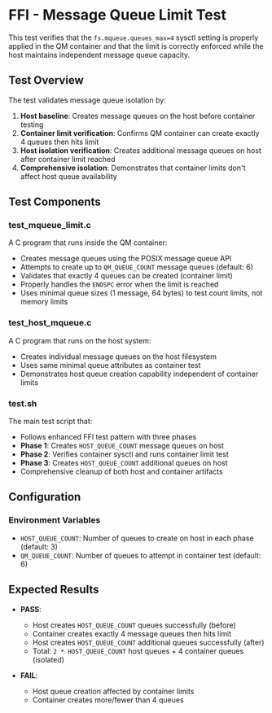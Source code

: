 # FFI - Message Queue Limit Test

This test verifies that the `fs.mqueue.queues_max=4` sysctl setting is properly applied in the QM container and that the limit is correctly enforced while the host maintains independent message queue capacity.

## Test Overview

The test validates message queue isolation by:

1. **Host baseline**: Creates message queues on the host before container testing
2. **Container limit verification**: Confirms QM container can create exactly 4 queues then hits limit
3. **Host isolation verification**: Creates additional message queues on host after container limit reached
4. **Comprehensive isolation**: Demonstrates that container limits don't affect host queue availability

## Test Components

### test_mqueue_limit.c

A C program that runs inside the QM container:

- Creates message queues using the POSIX message queue API
- Attempts to create up to `QM_QUEUE_COUNT` message queues (default: 6)
- Validates that exactly 4 queues can be created (container limit)
- Properly handles the `ENOSPC` error when the limit is reached
- Uses minimal queue sizes (1 message, 64 bytes) to test count limits, not memory limits

### test_host_mqueue.c

A C program that runs on the host system:

- Creates individual message queues on the host filesystem
- Uses same minimal queue attributes as container test
- Demonstrates host queue creation capability independent of container limits

### test.sh

The main test script that:

- Follows enhanced FFI test pattern with three phases
- **Phase 1**: Creates `HOST_QUEUE_COUNT` message queues on host
- **Phase 2**: Verifies container sysctl and runs container limit test
- **Phase 3**: Creates `HOST_QUEUE_COUNT` additional queues on host
- Comprehensive cleanup of both host and container artifacts

## Configuration

### Environment Variables

- `HOST_QUEUE_COUNT`: Number of queues to create on host in each phase (default: 3)
- `QM_QUEUE_COUNT`: Number of queues to attempt in container test (default: 6)

## Expected Results

- **PASS**:
  - Host creates `HOST_QUEUE_COUNT` queues successfully (before)
  - Container creates exactly 4 message queues then hits limit
  - Host creates `HOST_QUEUE_COUNT` additional queues successfully (after)
  - Total: `2 * HOST_QUEUE_COUNT` host queues + 4 container queues (isolated)

- **FAIL**:
  - Host queue creation affected by container limits
  - Container creates more/fewer than 4 queues
